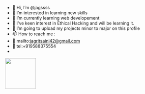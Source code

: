 - 👋 Hi, I’m @jagssss
- 👀 I’m interested in learning new skills
- 🌱 I’m currently learning web developement
- 🫰 I've keen interest in Ethical Hacking and will be learning it.
- 💞️ I’m going to upload my projects minor to major on this profile
- 📫 How to reach me : 
- 📨 mailto:jagritsaini42@gmail.com
- 📲 tel:+919588375554
- 
<a href="URL_REDIRECT" target="blank"><img align="center" src="URL_TO_YOUR_IMAGE" height="100" /></a>

<!---
jagssss/jagssss is a ✨ special ✨ repository because its `README.md` (this file) appears on your GitHub profile.
You can click the Preview link to take a look at your changes.
--->
